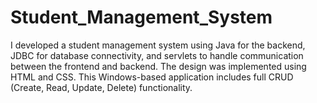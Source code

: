 # Student_Management_System


I developed a student management system using Java for the backend, JDBC for database connectivity, and servlets to handle communication between the frontend and backend. The design was implemented using HTML and CSS. This Windows-based application includes full CRUD (Create, Read, Update, Delete) functionality.
